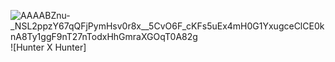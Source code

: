 ![AAAABZnu-_NSL2ppzY67qQFjPymHsv0r8x__5CvO6F_cKFs5uEx4mH0G1YxugceClCE0knA8Ty1ggF9nT27nTodxHhGmraXGOqT0A82g](https://user-images.githubusercontent.com/89498623/130882867-45becb7d-c38b-4dd9-9e8e-c755baed8ba6.png)
![Hunter X Hunter]
